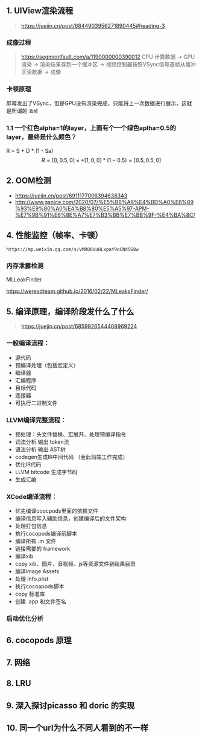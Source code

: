 ## 1. UIView渲染流程
> https://juejin.cn/post/6844903956271890445#heading-3


### 成像过程
> https://segmentfault.com/a/1190000000390012
CPU 计算数据 -> GPU渲染 -> 渲染结果存到一个缓冲区 -> 视频控制器按照VSync信号逐帧从缓冲区读数据 -> 成像
### 卡顿原理
屏幕发出了VSync，但是GPU没有渲染完成，只能将上一次数据进行展示，这就是所谓的 ```丢帧```
### 1.1 一个红色alpha=1的layer，上面有个一个绿色aplha=0.5的layer，最终是什么颜色？
R = S + D * (1 - Sa)
$$R = [0,0.5,0] \times  + [1,0,0] * (1-0.5) = [0.5, 0.5, 0]$$



## 2. OOM检测
- https://juejin.cn/post/6911177006394638343
- http://www.gsnice.com/2020/07/%E5%B8%A6%E4%BD%A0%E6%89%93%E9%80%A0%E4%B8%80%E5%A5%97-APM-%E7%9B%91%E6%8E%A7%E7%B3%BB%E7%BB%9F-%E4%BA%8C/
## 4. 性能监控（帧率、卡顿）
    https://mp.weixin.qq.com/s/vMRQ0VuHLxpaY9oCNd5G8w

### 内存泄露检测
MLLeakFinder

https://wereadteam.github.io/2016/02/22/MLeaksFinder/
## 5. 编译原理，编译阶段发什么了什么
> https://juejin.cn/post/6859926544408969224

### 一般编译流程：
- 源代码
- 预编译处理（包括宏定义）
- 编译器
- 汇编程序
- 目标代码
- 连接器
- 可执行二进制文件

### LLVM编译完整流程：
- 预处理：头文件替换、宏展开、处理预编译指令
- 词法分析 输出 token流
- 语法分析 输出 AST树
- codegen生成IR中间代码 （至此前端工作完成）
- 优化IR代码
- LLVM bitcode 生成字节码
- 生成汇编

### XCode编译流程：
- 优先编译coocpods里面的依赖文件
- 编译信息写入辅助信息，创建编译后的文件架构
- 处理打包信息
- 执行cocopods编译前脚本
- 编译所有 .m 文件
- 链接需要的 framework
- 编译xib
- copy xib、图片、音视频、js等资源文件到结果目录
- 编译image Assets
- 处理 info.plist
- 执行cocoapods脚本
- copy 标准库
- 创建 .app 和文件签名


### 启动优化分析


## 6. cocopods 原理
## 7. 网络
## 8. LRU
## 9.  深入探讨picasso 和 doric 的实现
## 10. 同一个url为什么不同人看到的不一样